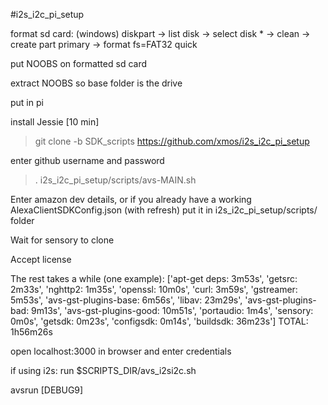 #i2s_i2c_pi_setup

format sd card: (windows) diskpart -> list disk -> select disk * -> clean -> create part primary -> format fs=FAT32 quick

put NOOBS on formatted sd card

extract NOOBS so base folder is the drive

put in pi

install Jessie [10 min]

> git clone -b SDK_scripts https://github.com/xmos/i2s_i2c_pi_setup

enter github username and password

> . i2s_i2c_pi_setup/scripts/avs-MAIN.sh

Enter amazon dev details, 
or if you already have a working AlexaClientSDKConfig.json (with refresh)
put it in i2s_i2c_pi_setup/scripts/ folder

Wait for sensory to clone

Accept license

The rest takes a while (one example):
['apt-get deps: 3m53s',
 'getsrc: 2m33s',
 'nghttp2: 1m35s',
 'openssl: 10m0s',
 'curl: 3m59s',
 'gstreamer: 5m53s',
 'avs-gst-plugins-base: 6m56s',
 'libav: 23m29s',
 'avs-gst-plugins-bad: 9m13s',
 'avs-gst-plugins-good: 10m51s',
 'portaudio: 1m4s',
 'sensory: 0m0s',
 'getsdk: 0m23s',
 'configsdk: 0m14s',
 'buildsdk: 36m23s']
TOTAL: 1h56m26s

open localhost:3000 in browser and enter credentials

if using i2s:
	run $SCRIPTS_DIR/avs_i2si2c.sh

avsrun [DEBUG9]